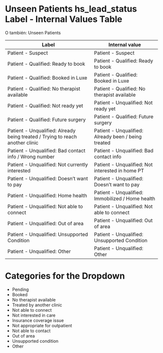 # Unseen Patients hs_lead_status Label - Internal Values Table

O también: Unseen Patients

| Label                                                                         | Internal value                                      |
| ----------------------------------------------------------------------------- | --------------------------------------------------- |
| Patient - Suspect                                                             | Patient - Suspect                                   |
| Patient - Qualified: Ready to book                                            | Patient - Qualified: Ready to book                  |
| Patient - Qualified: Booked in Luxe                                           | Patient - Qualified: Booked in Luxe                 |
| Patient - Qualified: No therapist available                                   | Patient - Qualified: No therapist available         |
| Patient - Qualified: Not ready yet                                            | Patient - Unqualified: Not ready yet                |
| Patient - Qualified: Future surgery                                           | Patient - Qualified: Future surgery                 |
| Patient - Unqualified: Already being treated / Trying to reach another clinic | Patient - Unqualified: Already been / being treated |
| Patient - Unqualified: Bad contact info / Wrong number                        | Patient - Unqualified: Bad contact info             |
| Patient - Unqualified: Not currently interested                               | Patient - Unqualified: Not interested in home PT    |
| Patient - Unqualified: Doesn’t want to pay                                    | Patient - Unqualified: Doesn’t want to pay          |
| Patient - Unqualified: Home health                                            | Patient - Unqualified: Immobilized / Home health    |
| Patient - Unqualified: Not able to connect                                    | Patient - Unqualified: Not able to connect          |
| Patient - Unqualified: Out of area                                            | Patient - Unqualified: Out of area                  |
| Patient - Unqualified: Unsupported Condition                                  | Patient - Unqualified: Unsupported Condition        |
| Patient - Unqualified: Other                                                  | Patient - Unqualified: Other                        |

# Categories for the Dropdown

- Pending
- Booked
- No therapist available
- Treated by another clinic
- Not able to connect
- Not interested in care
- Insurance coverage issue
- Not appropriate for outpatient
- Not able to contact
- Out of area
- Unsupported condition
- Other


